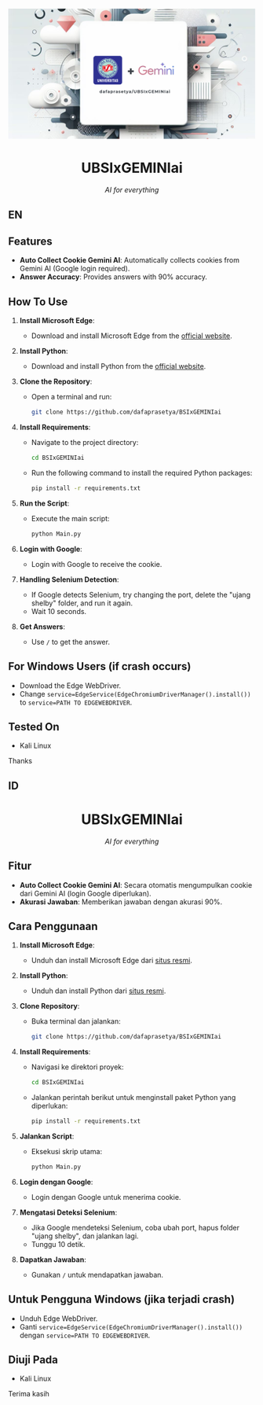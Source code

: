 <p align="center">
   <img src="https://github.com/dafaprasetya/BSIxGEMINIai/blob/main/package/logo/logo.png?raw=true" alt="UBSIxGEMINIai Banner" width=600 />
</p>
<h1 align="center">UBSIxGEMINIai</h1>
<p align="center"><i>AI for everything</i></p>

## EN


## Features

- **Auto Collect Cookie Gemini AI**: Automatically collects cookies from Gemini AI (Google login required).
- **Answer Accuracy**: Provides answers with 90% accuracy.

## How To Use

1. **Install Microsoft Edge**:
   - Download and install Microsoft Edge from the [official website](https://www.microsoft.com/edge).

2. **Install Python**:
   - Download and install Python from the [official website](https://www.python.org/downloads/).

3. **Clone the Repository**:
   - Open a terminal and run:
     ```sh
     git clone https://github.com/dafaprasetya/BSIxGEMINIai
     ```

4. **Install Requirements**:
   - Navigate to the project directory:
     ```sh
     cd BSIxGEMINIai
     ```
   - Run the following command to install the required Python packages:
     ```sh
     pip install -r requirements.txt
     ```

5. **Run the Script**:
   - Execute the main script:
     ```sh
     python Main.py
     ```

6. **Login with Google**:
   - Login with Google to receive the cookie.

7. **Handling Selenium Detection**:
   - If Google detects Selenium, try changing the port, delete the "ujang shelby" folder, and run it again.
   - Wait 10 seconds.

8. **Get Answers**:
   - Use `/` to get the answer.

## For Windows Users (if crash occurs)

- Download the Edge WebDriver.
- Change `service=EdgeService(EdgeChromiumDriverManager().install())` to `service=PATH TO EDGEWEBDRIVER`.

## Tested On

- Kali Linux

Thanks


## ID

<h1 align="center">UBSIxGEMINIai</h1>
<p align="center"><i>AI for everything</i></p>

## Fitur

- **Auto Collect Cookie Gemini AI**: Secara otomatis mengumpulkan cookie dari Gemini AI (login Google diperlukan).
- **Akurasi Jawaban**: Memberikan jawaban dengan akurasi 90%.

## Cara Penggunaan

1. **Install Microsoft Edge**:
   - Unduh dan install Microsoft Edge dari [situs resmi](https://www.microsoft.com/edge).

2. **Install Python**:
   - Unduh dan install Python dari [situs resmi](https://www.python.org/downloads/).

3. **Clone Repository**:
   - Buka terminal dan jalankan:
     ```sh
     git clone https://github.com/dafaprasetya/BSIxGEMINIai
     ```

4. **Install Requirements**:
   - Navigasi ke direktori proyek:
     ```sh
     cd BSIxGEMINIai
     ```
   - Jalankan perintah berikut untuk menginstall paket Python yang diperlukan:
     ```sh
     pip install -r requirements.txt
     ```

5. **Jalankan Script**:
   - Eksekusi skrip utama:
     ```sh
     python Main.py
     ```

6. **Login dengan Google**:
   - Login dengan Google untuk menerima cookie.

7. **Mengatasi Deteksi Selenium**:
   - Jika Google mendeteksi Selenium, coba ubah port, hapus folder "ujang shelby", dan jalankan lagi.
   - Tunggu 10 detik.

8. **Dapatkan Jawaban**:
   - Gunakan `/` untuk mendapatkan jawaban.

## Untuk Pengguna Windows (jika terjadi crash)

- Unduh Edge WebDriver.
- Ganti `service=EdgeService(EdgeChromiumDriverManager().install())` dengan `service=PATH TO EDGEWEBDRIVER`.

## Diuji Pada

- Kali Linux

Terima kasih
